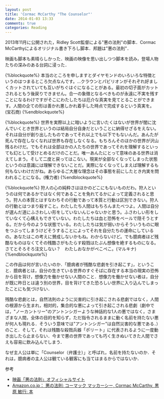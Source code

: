 ```yaml
---
layout: post
title: 'Cormac McCarthy "The Counselor"'
date: 2014-01-03 13:33
comments: true
categories: Reading
---
```


2013年11月に公開された，Ridley Scott監督による"悪の法則"の脚本．Cormac McCarthyによるオリジナル書き下ろし脚本．邦題は"悪の法則"．

映画も脚本も素晴らしかった．映画の映像を思い出しつつ脚本を読み，登場人物たちの深みのある台詞に浸った．


{%blockquote%}
本当のところを申しますとダイヤモンドのいろいろな特徴というのはつまるところ欠点なんです。...クラウンとパビリオンがそれぞれ好ましくカットされていても互いがちぐはぐになることがある。最初の切子面がカットされるともう後戻りできません。合一の象徴となるべきものが永遠に不実を残すことになるわけですがそこにわたしたちは厄介な真実を見てとることができます。人間の企ての形は善かれ悪しかれ着手した時点で完成するという真実を。(宝石商)
{%endblockquote%}

{%blockquote%}
世界を実際以上に暗いように言いたくはないが世界が闇に沈んでいくとき世界というのは結局自分自身だということに納得せざるをえない。それは自分が創り出したものであってそれ以上でも以下でもないんだ。あんたが死んで存在しなくなれば世界も存在しなくなる。もちろんそのほかの世界が沢山残るわけだ。でもそれは全部ほかの人たちの世界であってそれを理解するといっても幻として受けとめるだけのことだ。唯一あんたにとって意味のある世界は消えてしまう。そして二度と戻ってはこない。現実が全部なくなってしまった状態というのは意識には理解できないことだ。実際になくなってしまえば理解するも何もないわけだがね。あらゆるご大層な理念はその事態を前にしたとき内実を問われることになる。(権力者)
{%endblockquote%}

{%blockquote%}
狩人の心の純粋さはほかのどこにもないものだわ。狩人というのは何であるかではなく何であることを免れてるかによって定義されると思う。狩人の本質とはすなわちその行動であって本質と行動は区別できない。狩人の行動とはつまり殺すこと。わたしたち人間はもちろんまたべつよ。人間は自分が選んだ道にふさわしい形をしていないんじゃないかと思う。ふさわしい形をしていなくて心構えもできていない。わたしたちは血と恐怖をベールで隠そうとする。だから今のような状態でいる。わたしたちは気が弱いからそういうものに眼をつぶってしまうけどそうすることによってそれを自分たちの運命にしているの。あなたはこの考えに賛成しないかもね。わからないけど。でも臆病者ほど残酷なものはなくてその残酷さがもたらす殺戮はたぶん想像を絶するものになる。さてとそろそろ注文しない？　わたしおなかがぺこぺこ。(マルキナ)
{%endblockquote%}

この作品は何が言いたいのか．「臆病者が残酷な悲劇を引き起こす」，ということ．臆病者とは，自分の生きている世界のすぐそばに存在する本当の現実の恐怖から目を背け，想像力を働かせない人間のこと．想像力を働かせない者は，自分が既に昨日とは違う別の世界，目を背けてきた恐ろしい世界に入り込んでしまったことにも気づけない．

残酷な悲劇とは，自然法則のように災害的に引き起こされる悲劇ではなく，人間の根源から生まれ，相対的，集合的な悪によって引き起こされる悲劇（劇中では，"ノーカントリー"のアントンシガーような神話的な1人の悪ではなく，さまざまな人間，全体の目的を知らず，ただ指令されるままに動く名前を持たない悪が何人も現れる．そういう意味では"アントンシガー"は自然災害的な悪である．）のこと．そして，それは残酷な殺戮兵器「ポリート」に代表されるように一度動き出したら止まらない．今まで悪の世界であっても巧く生きぬいてきた人間でさえも容易に飲み込んでしまう．

なぜ主人公は単に「Counselor（弁護士）」と呼ばれ，名前を持たないのか．それは，臆病者の主人公は観ている観客にも当てはまるからではないか．

参考

- [映画「悪の法則」オフィシャルサイト](http://www.foxmovies.jp/akuno-housoku/)
- [Amazon.co.jp： 悪の法則: コーマック マッカーシー, Cormac McCarthy, 黒原 敏行: 本](http://www.amazon.co.jp/%E6%82%AA%E3%81%AE%E6%B3%95%E5%89%87-%E3%82%B3%E3%83%BC%E3%83%9E%E3%83%83%E3%82%AF-%E3%83%9E%E3%83%83%E3%82%AB%E3%83%BC%E3%82%B7%E3%83%BC/dp/4152094079)


